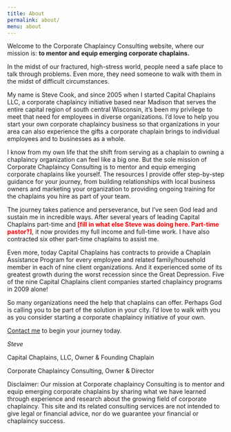 ```yaml
---
title: About
permalink: about/
menu: about
---
```

Welcome to the Corporate Chaplaincy Consulting website, where our mission is: **to mentor and equip emerging corporate chaplains.**

In the midst of our fractured, high-stress world, people need a safe place to talk through problems. Even more, they need someone to walk with them in the midst of difficult circumstances.

My name is Steve Cook, and since 2005 when I started Capital Chaplains LLC, a corporate chaplaincy initiative based near Madison that serves the entire capital region of south central Wisconsin, it’s been my privilege to meet that need for employees in diverse organizations. I’d love to help you start your own corporate chaplaincy business so that organizations in your area can also experience the gifts a corporate chaplain brings to individual employees and to businesses as a whole.

I know from my own life that the shift from serving as a chaplain to owning a chaplaincy organization can feel like a big one. But the sole mission of Corporate Chaplaincy Consulting is to mentor and equip emerging corporate chaplains like yourself. The resources I provide offer step-by-step guidance for your journey, from building relationships with local business owners and marketing your organization to providing ongoing training for the chaplains you hire as part of your team. 

The journey takes patience and perseverance, but I’ve seen God lead and sustain me in incredible ways. After several years of leading Capital Chaplains part-time and <span style="color:red">**[fill in what else Steve was doing here. Part-time pastor?]**</span>, it now provides my full income and full-time work. I have also contracted six other part-time chaplains to assist me. 

Even more, today Capital Chaplains has contracts to provide a Chaplain Assistance Program for every employee and related family/household member in each of nine client organizations. And it experienced some of its greatest growth during the worst recession since the Great Depression. Five of the nine Capital Chaplains client companies started chaplaincy programs in 2009 alone! 

So many organizations need the help that chaplains can offer. Perhaps God is calling you to be part of the solution in your city. I’d love to walk with you as you consider starting a corporate chaplaincy initiative of your own. 

[Contact me](www.corpchaps.com/contact/) to begin your journey today.

_Steve_

Capital Chaplains, LLC, Owner &amp; Founding Chaplain

Corporate Chaplaincy Consulting, Owner &amp; Director


Disclaimer: Our mission at Corporate chaplaincy Consulting is to mentor and equip emerging corporate chaplains by sharing what we have learned through experience and research about the growing field of corporate chaplaincy. This site and its related consulting services are not intended to give legal or financial advice, nor do we guarantee your financial or chaplaincy success.
